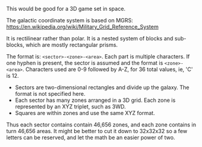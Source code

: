 

This would be good for a 3D game set in space.

The galactic coordinate system is based on MGRS: https://en.wikipedia.org/wiki/Military_Grid_Reference_System

It is rectilinear rather than polar. It is a nested system of blocks and
sub-blocks, which are mostly rectangular prisms.

The format is: `<sector>-<zone>-<area>`. Each part is multiple characters.
If one hyphen is present, the sector is assumed and the format is `<zone>-<area>`.
Characters used are 0-9 followed by A-Z, for 36 total values, ie, 'C' is 12.

* Sectors are two-dimensional rectangles and divide up the galaxy. The format
  is not specified here.
* Each sector has many zones arranged in a 3D grid. Each zone is represented by
  an XYZ triplet, such as 3WD.
* Squares are within zones and use the same XYZ format.

Thus each sector contains contain 46,656 zones, and each zone contains in turn
46,656 areas. It might be better to cut it down to 32x32x32 so a few letters
can be reserved, and let the math be an easier power of two.

